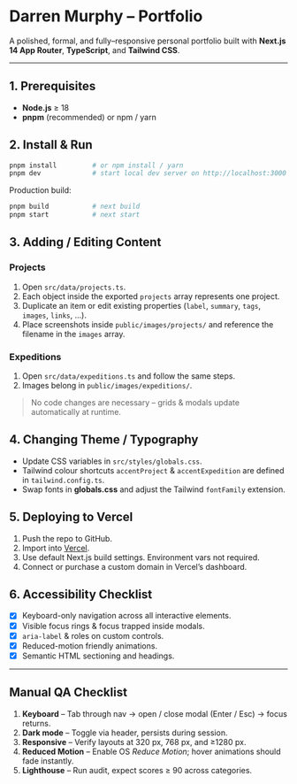 # Darren Murphy – Portfolio

A polished, formal, and fully–responsive personal portfolio built with **Next.js 14 App Router**, **TypeScript**, and **Tailwind CSS**.

---

## 1. Prerequisites

* **Node.js** ≥ 18
* **pnpm** (recommended) or npm / yarn

## 2. Install & Run

```bash
pnpm install         # or npm install / yarn
pnpm dev             # start local dev server on http://localhost:3000
```

Production build:

```bash
pnpm build           # next build
pnpm start           # next start
```

## 3. Adding / Editing Content

### Projects
1. Open `src/data/projects.ts`.
2. Each object inside the exported `projects` array represents one project.
3. Duplicate an item or edit existing properties (`label`, `summary`, `tags`, `images`, `links`, …).
4. Place screenshots inside `public/images/projects/` and reference the filename in the `images` array.

### Expeditions
1. Open `src/data/expeditions.ts` and follow the same steps.
2. Images belong in `public/images/expeditions/`.

> No code changes are necessary – grids & modals update automatically at runtime.

## 4. Changing Theme / Typography

* Update CSS variables in `src/styles/globals.css`.
* Tailwind colour shortcuts `accentProject` & `accentExpedition` are defined in `tailwind.config.ts`.
* Swap fonts in **globals.css** and adjust the Tailwind `fontFamily` extension.

## 5. Deploying to Vercel

1. Push the repo to GitHub.
2. Import into [Vercel](https://vercel.com).
3. Use default Next.js build settings. Environment vars not required.
4. Connect or purchase a custom domain in Vercel’s dashboard.

## 6. Accessibility Checklist

- [x] Keyboard-only navigation across all interactive elements.
- [x] Visible focus rings & focus trapped inside modals.
- [x] `aria-label` & roles on custom controls.
- [x] Reduced-motion friendly animations.
- [x] Semantic HTML sectioning and headings.

---

## Manual QA Checklist

1. **Keyboard** – Tab through nav → open / close modal (Enter / Esc) → focus returns.
2. **Dark mode** – Toggle via header, persists during session.
3. **Responsive** – Verify layouts at 320 px, 768 px, and ≥1280 px.
4. **Reduced Motion** – Enable OS *Reduce Motion*; hover animations should fade instantly.
5. **Lighthouse** – Run audit, expect scores ≥ 90 across categories.